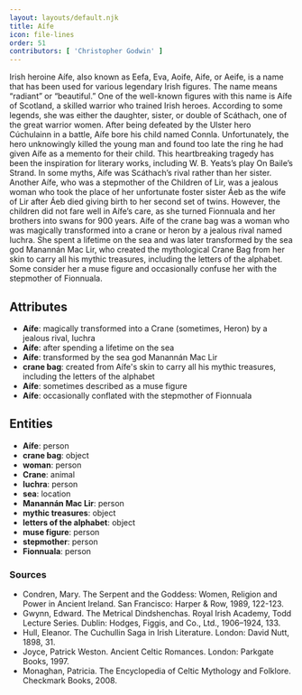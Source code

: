 ```yaml
---
layout: layouts/default.njk
title: Aífe
icon: file-lines
order: 51
contributors: [ 'Christopher Godwin' ]
---
```

Irish heroine Aífe, also known as Eefa, Eva, Aoife, Aife, or Aeife, is a name that has been used for various legendary Irish figures. The name means “radiant” or “beautiful.” One of the well-known figures with this name is Aífe of Scotland, a skilled warrior who trained Irish heroes. According to some legends, she was either the daughter, sister, or double of Scáthach, one of the great warrior women. After being defeated by the Ulster hero Cúchulainn in a battle, Aífe bore his child named Connla. Unfortunately, the hero unknowingly killed the young man and found too late the ring he had given Aífe as a memento for their child. This heartbreaking tragedy has been the inspiration for literary works, including W. B. Yeats’s play On Baile’s Strand. In some myths, Aífe was Scáthach’s rival rather than her sister. Another Aífe, who was a stepmother of the Children of Lir, was a jealous woman who took the place of her unfortunate foster sister Áeb as the wife of Lir after Áeb died giving birth to her second set of twins. However, the children did not fare well in Aífe’s care, as she turned Fionnuala and her brothers into swans for 900 years. Aífe of the crane bag was a woman who was magically transformed into a crane or heron by a jealous rival named Iuchra. She spent a lifetime on the sea and was later transformed by the sea god Manannán Mac Lir, who created the mythological Crane Bag from her skin to carry all his mythic treasures, including the letters of the alphabet. Some consider her a muse figure and occasionally confuse her with the stepmother of Fionnuala.

## Attributes

- **Aífe**: magically transformed into a Crane (sometimes, Heron) by a jealous rival, Iuchra
- **Aífe**: after spending a lifetime on the sea
- **Aífe**: transformed by the sea god Manannán Mac Lir
- **crane bag**: created from Aífe's skin to carry all his mythic treasures, including the letters of the alphabet
- **Aífe**: sometimes described as a muse figure
- **Aífe**: occasionally conflated with the stepmother of Fionnuala

## Entities

- **Aífe**: person
- **crane bag**: object
- **woman**: person
- **Crane**: animal
- **Iuchra**: person
- **sea**: location
- **Manannán Mac Lir**: person
- **mythic treasures**: object
- **letters of the alphabet**: object
- **muse figure**: person
- **stepmother**: person
- **Fionnuala**: person

### Sources

- Condren, Mary. The Serpent and the Goddess: Women, Religion and Power in Ancient Ireland. San Francisco: Harper & Row, 1989, 122-123.
- Gwynn, Edward. The Metrical Dindshenchas. Royal Irish Academy, Todd Lecture Series. Dublin: Hodges, Figgis, and Co., Ltd., 1906–1924, 133.
- Hull, Eleanor. The Cuchullin Saga in Irish Literature. London: David Nutt, 1898, 31.
- Joyce, Patrick Weston. Ancient Celtic Romances. London: Parkgate Books, 1997.
- Monaghan, Patricia. The Encyclopedia of Celtic Mythology and Folklore. Checkmark Books, 2008.

